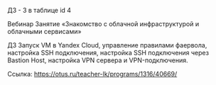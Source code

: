 ДЗ - 3 в таблице id 4

Вебинар Занятие «Знакомство с облачной инфраструктурой и облачными сервисами»

ДЗ Запуск VM в Yandex Cloud, управление правилами фаервола, настройка SSH подключения, настройка SSH подключения через Bastion Host, настройка VPN сервера и VPN-подключения.

Ссылка: https://otus.ru/teacher-lk/programs/1316/40669/